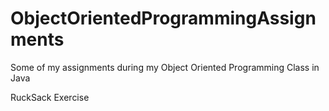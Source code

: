 # ObjectOrientedProgrammingAssignments
Some of my assignments during my Object Oriented Programming Class in Java

RuckSack Exercise
